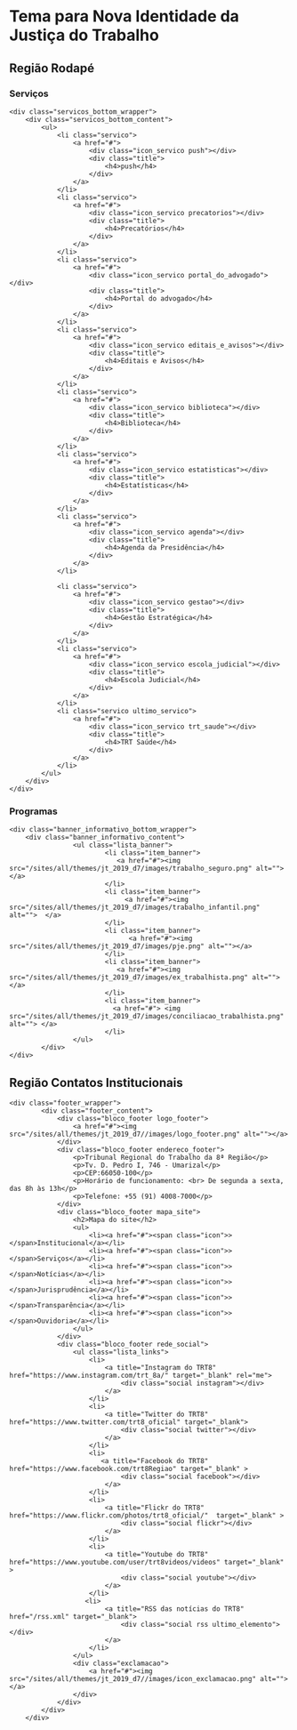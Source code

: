 # Tema para Nova Identidade da Justiça do Trabalho

## Região Rodapé
    
### Serviços
    <div class="servicos_bottom_wrapper">
        <div class="servicos_bottom_content">
            <ul>
                <li class="servico">
                    <a href="#">
                        <div class="icon_servico push"></div>
                        <div class="title">
                            <h4>push</h4>
                        </div>
                    </a>
                </li>
                <li class="servico">
                    <a href="#">
                        <div class="icon_servico precatorios"></div>
                        <div class="title">
                            <h4>Precatórios</h4>
                        </div>
                    </a>
                </li>
                <li class="servico">
                    <a href="#">
                        <div class="icon_servico portal_do_advogado"></div>
                        <div class="title">
                            <h4>Portal do advogado</h4>
                        </div>
                    </a>
                </li>
                <li class="servico">
                    <a href="#">
                        <div class="icon_servico editais_e_avisos"></div>
                        <div class="title">
                            <h4>Editais e Avisos</h4>
                        </div>
                    </a>
                </li>
                <li class="servico">
                    <a href="#">
                        <div class="icon_servico biblioteca"></div>
                        <div class="title">
                            <h4>Biblioteca</h4>
                        </div>
                    </a>
                </li>
                <li class="servico">
                    <a href="#">
                        <div class="icon_servico estatisticas"></div>
                        <div class="title">
                            <h4>Estatísticas</h4>
                        </div>
                    </a>
                </li>
                <li class="servico">
                    <a href="#">
                        <div class="icon_servico agenda"></div>
                        <div class="title">
                            <h4>Agenda da Presidência</h4>
                        </div>
                    </a>
                </li>
    
                <li class="servico">
                    <a href="#">
                        <div class="icon_servico gestao"></div>
                        <div class="title">
                            <h4>Gestão Estratégica</h4>
                        </div>
                    </a>
                </li>
                <li class="servico">
                    <a href="#">
                        <div class="icon_servico escola_judicial"></div>
                        <div class="title">
                            <h4>Escola Judicial</h4>
                        </div>
                    </a>
                </li>
                <li class="servico ultimo_servico">
                    <a href="#">
                        <div class="icon_servico trt_saude"></div>
                        <div class="title">
                            <h4>TRT Saúde</h4>
                        </div>
                    </a>
                </li>
            </ul>
        </div>
    </div>
    

### Programas
    <div class="banner_informativo_bottom_wrapper">
        <div class="banner_informativo_content">
                    <ul class="lista_banner">
                            <li class="item_banner">
                               <a href="#"><img  src="/sites/all/themes/jt_2019_d7/images/trabalho_seguro.png" alt=""></a>
                            </li>
                            <li class="item_banner">
                                 <a href="#"><img  src="/sites/all/themes/jt_2019_d7/images/trabalho_infantil.png" alt="">  </a>
                            </li>
                            <li class="item_banner">
                                  <a href="#"><img  src="/sites/all/themes/jt_2019_d7/images/pje.png" alt=""></a>
                            </li>
                            <li class="item_banner">
                               <a href="#"><img  src="/sites/all/themes/jt_2019_d7/images/ex_trabalhista.png" alt="">  </a>
                            </li>
                            <li class="item_banner">
                              <a href="#"> <img  src="/sites/all/themes/jt_2019_d7/images/conciliacao_trabalhista.png" alt=""> </a>
                            </li>
                    </ul>
            </div>
    </div>

## Região Contatos Institucionais

    <div class="footer_wrapper">
            <div class="footer_content">
                <div class="bloco_footer logo_footer">
                    <a href="#"><img src="/sites/all/themes/jt_2019_d7//images/logo_footer.png" alt=""></a>
                </div>
                <div class="bloco_footer endereco_footer">
                    <p>Tribunal Regional do Trabalho da 8ª Região</p>
                    <p>Tv. D. Pedro I, 746 - Umarizal</p>
                    <p>CEP:66050-100</p>
                    <p>Horário de funcionamento: <br> De segunda a sexta, das 8h às 13h</p>
                    <p>Telefone: +55 (91) 4008-7000</p>
                </div>
                <div class="bloco_footer mapa_site">
                    <h2>Mapa do site</h2>
                    <ul>
                        <li><a href="#"><span class="icon">></span>Institucional</a></li>
                        <li><a href="#"><span class="icon">></span>Serviços</a></li>
                        <li><a href="#"><span class="icon">></span>Notícias</a></li>
                        <li><a href="#"><span class="icon">></span>Jurisprudência</a></li>
                        <li><a href="#"><span class="icon">></span>Transparência</a></li>
                        <li><a href="#"><span class="icon">></span>Ouvidoria</a></li>
                    </ul>
                </div>
                <div class="bloco_footer rede_social">
                    <ul class="lista_links">
                        <li>
                            <a title="Instagram do TRT8" href="https://www.instagram.com/trt_8a/" target="_blank" rel="me">
                                <div class="social instagram"></div>
                            </a>
                        </li>
                        <li>
                            <a title="Twitter do TRT8" href="https://www.twitter.com/trt8_oficial" target="_blank">
                                <div class="social twitter"></div>
                            </a>
                        </li>
                        <li>
                           <a title="Facebook do TRT8" href="https://www.facebook.com/trt8Regiao" target="_blank" >
                                <div class="social facebook"></div>
                            </a>
                        </li>
                        <li>
                            <a title="Flickr do TRT8" href="https://www.flickr.com/photos/trt8_oficial/"  target="_blank" >
                                <div class="social flickr"></div>
                            </a>
                        </li>
                        <li>
                            <a title="Youtube do TRT8" href="https://www.youtube.com/user/trt8videos/videos" target="_blank" >
                                <div class="social youtube"></div>
                            </a>
                        </li>
                       <li>
                            <a title="RSS das notícias do TRT8" href="/rss.xml" target="_blank">
                                <div class="social rss ultimo_elemento"></div>
                            </a>
                        </li>
                    </ul>
                    <div class="exclamacao">
                        <a href="#"><img src="/sites/all/themes/jt_2019_d7//images/icon_exclamacao.png" alt=""></a>
                    </div>
                </div>
            </div>
        </div>

